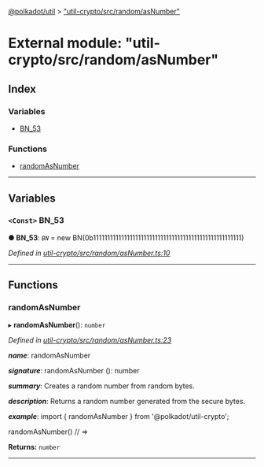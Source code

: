 [@polkadot/util](../README.md) > ["util-crypto/src/random/asNumber"](../modules/_util_crypto_src_random_asnumber_.md)

# External module: "util-crypto/src/random/asNumber"

## Index

### Variables

* [BN_53](_util_crypto_src_random_asnumber_.md#bn_53)

### Functions

* [randomAsNumber](_util_crypto_src_random_asnumber_.md#randomasnumber)

---

## Variables

<a id="bn_53"></a>

### `<Const>` BN_53

**● BN_53**: *`BN`* =  new BN(0b11111111111111111111111111111111111111111111111111111)

*Defined in [util-crypto/src/random/asNumber.ts:10](https://github.com/polkadot-js/util/blob/7550b44/packages/util-crypto/src/random/asNumber.ts#L10)*

___

## Functions

<a id="randomasnumber"></a>

###  randomAsNumber

▸ **randomAsNumber**(): `number`

*Defined in [util-crypto/src/random/asNumber.ts:23](https://github.com/polkadot-js/util/blob/7550b44/packages/util-crypto/src/random/asNumber.ts#L23)*

*__name__*: randomAsNumber

*__signature__*: randomAsNumber (): number

*__summary__*: Creates a random number from random bytes.

*__description__*: Returns a random number generated from the secure bytes.

*__example__*: import { randomAsNumber } from '@polkadot/util-crypto';

randomAsNumber() // =>

**Returns:** `number`

___

